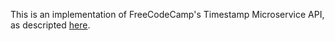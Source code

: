 This is an implementation of FreeCodeCamp's Timestamp Microservice API, as descripted [here](https://www.freecodecamp.com/challenges/timestamp-microservice).